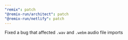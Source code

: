 ```yaml
---
"remix": patch
"@remix-run/architect": patch
"@remix-run/netlify": patch
---
```


Fixed a bug that affected `.wav` and `.webm` audio file imports
